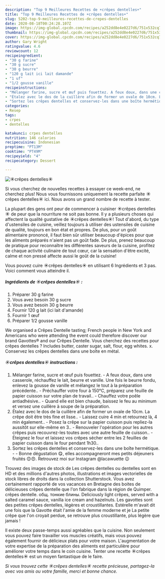 ```yaml
---
description: "Top 9 Meilleures Recettes de ☀️crêpes dentelles☀️"
title: "Top 9 Meilleures Recettes de ☀️crêpes dentelles☀️"
slug: 5202-top-9-meilleures-recettes-de-crepes-dentelles
date: 2020-08-18T00:24:28.107Z
image: https://img-global.cpcdn.com/recipes/a252dd8e4e0227d6/751x532cq70/☀️crepes-dentelles☀️-photo-principale-de-la-recette.jpg
thumbnail: https://img-global.cpcdn.com/recipes/a252dd8e4e0227d6/751x532cq70/☀️crepes-dentelles☀️-photo-principale-de-la-recette.jpg
cover: https://img-global.cpcdn.com/recipes/a252dd8e4e0227d6/751x532cq70/☀️crepes-dentelles☀️-photo-principale-de-la-recette.jpg
author: Gary Wright
ratingvalue: 4.6
reviewcount: 12
recipeingredient:
- "30 g farine"
- "30 g sucre"
- "30 g beurre"
- "120 g lait ici lait damande"
- "1 uf"
- "1/2 gousse vanille"
recipeinstructions:
- "Mélanger farine, sucre et œuf puis fouettez. A feux doux, dans une casserole, réchauffez le lait, beurre et vanille. Une fois le beurre fondu, enlevez la gousse de vanille et mélangez le tout à la préparation précédente.. Préchauffer votre four à 150°C, préparez une feuille de papier cuisson sur votre plan de travail.. Chauffez votre poêle antiadhésive.. Quand elle est bien chaude, baissez le feu au minimum et versez une cuillère à soupe de la préparation."
- "Étalez avec le dos de la cuillère afin de former un ovale de 10cm. La crêpe doit être très fine et lisse.. Laissez cuire 4 min et retournez là, 4 min également.. Posez la crêpe sur la papier cuisson puis repliez-la aussitôt sur elle-même en 3.. Renouveler l&#39;opération pour les autres crêpes puis recouvrez-les toutes avec une autre feuille de cuisson.. Éteignez le four et laissez vos crêpes sécher entre les 2 feuilles de papier cuisson dans le four pendant 1h30.."
- "Sortez les crêpes dentelles et conservez-les dans une boîte hermétique.  Bonne dégustation 😋, elles accompagneront mes petits déjeuners fruités 😊😍. Retrouvez moi sur Instagram @lacawuette 😉"
categories:
- Resep
tags:
- crpes
- dentelles

katakunci: crpes dentelles 
nutrition: 146 calories
recipecuisine: Indonesian
preptime: "PT13M"
cooktime: "PT49M"
recipeyield: "4"
recipecategory: Dessert

---
```



![☀️crêpes dentelles☀️](https://img-global.cpcdn.com/recipes/a252dd8e4e0227d6/751x532cq70/☀️crepes-dentelles☀️-photo-principale-de-la-recette.jpg)

Si vous cherchez de nouvelles recettes à essayer ce week-end, ne cherchez plus! Nous vous fournissons uniquement la recette parfaite ☀️crêpes dentelles☀️ ici. Nous avons un grand nombre de recette à tester.

La plupart des gens ont peur de commencer à cuisiner ☀️crêpes dentelles☀️ de peur que la nourriture ne soit pas bonne. Il y a plusieurs choses qui affectent la qualité gustative de ☀️crêpes dentelles☀️! Tout d'abord, du type d'ustensiles de cuisine, veillez toujours à utiliser des ustensiles de cuisine de qualité, toujours en bon état et propres. De plus, pour un goût alimentaire prononcé, il faut bien sûr utiliser beaucoup d'épices pour que les aliments préparés n'aient pas un goût fade. De plus, prenez beaucoup de pratique pour reconnaître les différentes saveurs de la cuisine, profitez de chaque activité culinaire de tout cœur, car la sensation d'être excité, calme et non pressé affecte aussi le goût de la cuisine!

<!--inarticleads1-->

Vous pouvez cuire ☀️crêpes dentelles☀️ en utilisant 6 Ingrédients et 3 pas. Voici comment vous atteindre il.

##### Ingrédients de ☀️crêpes dentelles☀️ :

1. Préparer 30 g farine
1. Vous avez besoin 30 g sucre
1. Vous avez besoin 30 g beurre
1. Fournir 120 g lait (ici lait d&#39;amande)
1. Fournir 1 œuf
1. Préparer 1/2 gousse vanille


We organised a Crêpes Dentelle tasting; French people in New York and Americans who were attending the event could therefore discover our brand Gavottes® and our Crêpes Dentelle. Vous cherchez des recettes pour crêpes dentelles ? Includes butter, caster sugar, salt, flour, egg whites. x. Conservez les crêpes dentelles dans une boîte en métal. 

<!--inarticleads2-->

##### ☀️crêpes dentelles☀️ instructions :

1. Mélanger farine, sucre et œuf puis fouettez. - A feux doux, dans une casserole, réchauffez le lait, beurre et vanille. Une fois le beurre fondu, enlevez la gousse de vanille et mélangez le tout à la préparation précédente.. - Préchauffer votre four à 150°C, préparez une feuille de papier cuisson sur votre plan de travail.. - Chauffez votre poêle antiadhésive.. - Quand elle est bien chaude, baissez le feu au minimum et versez une cuillère à soupe de la préparation.
1. Étalez avec le dos de la cuillère afin de former un ovale de 10cm. La crêpe doit être très fine et lisse.. - Laissez cuire 4 min et retournez là, 4 min également.. - Posez la crêpe sur la papier cuisson puis repliez-la aussitôt sur elle-même en 3.. - Renouveler l&#39;opération pour les autres crêpes puis recouvrez-les toutes avec une autre feuille de cuisson.. - Éteignez le four et laissez vos crêpes sécher entre les 2 feuilles de papier cuisson dans le four pendant 1h30..
1. Sortez les crêpes dentelles et conservez-les dans une boîte hermétique. -  - Bonne dégustation 😋, elles accompagneront mes petits déjeuners fruités 😊😍. Retrouvez moi sur Instagram @lacawuette 😉


Trouvez des images de stock de Les crêpes dentelles ou dentelles sont en HD et des millions d&#39;autres photos, illustrations et images vectorielles de stock libres de droits dans la collection Shutterstock. Vous avez certainement rapporté de vos vacances en Bretagne des boites de délicieuses crêpes dentelle que l&#39;on fabrique dans la région de Quimper. crêpes dentelle. общ. тонкие блины. Deliciously light crêpes, served with a salted caramel sauce, vanilla ice cream and hazelnuts. Les gavottes sont des petites crêpes dentelles, légères et croustillantes. Estérelle m&#39;avait dit une fois que la Gavotte était l&#39;amie de la femme moderne et je La petite crêpe que l&#39;on croyait perdue, se retrouve plus croustillante, plus légère que jamais ! 

<!--inarticleads1-->

<p>
Il existe deux passe-temps aussi agréables que la cuisine. Non seulement vous pouvez faire travailler vos muscles créatifs, mais vous pouvez également fournir de délicieux plats pour votre maison. L'augmentation de votre expertise de la préparation des aliments est particulière pour améliorer votre temps dans le coin cuisine. Tenter une recette ☀️crêpes dentelles☀️ est un moyen fantastique de le faire.
</p>

<p>
<i>Si vous trouvez cette ☀️crêpes dentelles☀️ recette précieuse, partagez-la avec vos amis ou votre famille, merci et bonne chance.</i>
</p>
